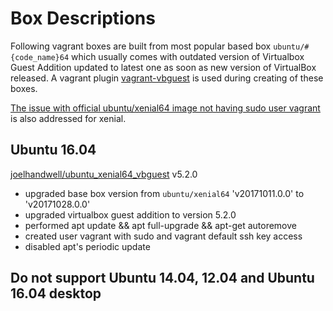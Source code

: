 # Box Descriptions
Following vagrant boxes are built from most popular based box ```ubuntu/#{code_name}64``` which usually comes with outdated version of Virtualbox Guest Addition updated to latest one as soon as new version of VirtualBox released. A vagrant plugin [vagrant-vbguest](https://github.com/dotless-de/vagrant-vbguest) is used during creating of these boxes.

[The issue with official ubuntu/xenial64 image not having sudo user vagrant](https://bugs.launchpad.net/cloud-images/+bug/1569237) is also addressed for xenial.

## Ubuntu 16.04
[joelhandwell/ubuntu_xenial64_vbguest](https://atlas.hashicorp.com/joelhandwell/boxes/ubuntu_xenial64_vbguest/) v5.2.0
* upgraded base box version from ```ubuntu/xenial64``` 'v20171011.0.0' to 'v20171028.0.0'
* upgraded virtualbox guest addition to version 5.2.0
* performed apt update && apt full-upgrade && apt-get autoremove
* created user vagrant with sudo and vagrant default ssh key access
* disabled apt's periodic update

## Do not support Ubuntu 14.04, 12.04 and Ubuntu 16.04 desktop

